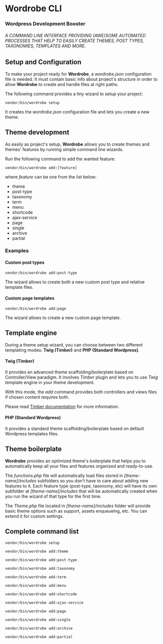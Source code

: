 # Wordrobe CLI

### Wordpress Development Booster

###### A COMMAND LINE INTERFACE PROVIDING (AWE)SOME AUTOMATED PROCESSES THAT HELP TO EASILY CREATE THEMES, POST TYPES, TAXONOMIES, TEMPLATES AND MORE.

## Setup and Configuration
To make your project ready for **Wordrobe**, a *wordrobe.json* configuration file is needed. It must contain basic info about project's structure in order to allow **Wordrobe** to create and handle files at right paths.

The following command provides a tiny wizard to setup your project:
```
vendor/bin/wordrobe setup
```
It creates the *wordrobe.json* configuration file and lets you create a new theme.

## Theme development
As easily as project's setup, **Wordrobe** allows you to create themes and themes' features by running simple command line wizards.

Run the following command to add the wanted feature:
```
vendor/bin/wordrobe add:[feature]
```
where *feature* can be one from the list below:

- theme
- post-type
- taxonomy
- term
- menu
- shortcode
- ajax-service
- page
- single
- archive
- partial

### Examples

#### Custom post types
```
vendor/bin/wordrobe add:post-type
```
The wizard allows to create both a new custom post type and relative template files.

#### Custom page templates
```
vendor/bin/wordrobe add:page
```
The wizard allows to create a new custom page template. 

## Template engine
During a theme setup wizard, you can choose between two different templating modes: **Twig (Timber)** and **PHP (Standard Wordpress)**.

#### Twig (Timber)
It provides an advanced theme scaffolding/boilerplate based on Controller/View paradigm. It involves *Timber* plugin and lets you to use *Twig* template engine in your theme development.

With this mode, the *add* command provides both controllers and views files if chosen content requires both. 

Please read [Timber documentation](TIMBER.md) for more information.

#### PHP (Standard Wordpress)
It provides a standard theme scaffolding/boilerplate based on default Wordpress templates files.

## Theme boilerplate
**Wordrobe** provides an optimized theme's boilerplate that helps you to automatically keep all your files and features organized and ready-to-use.

The *functions.php* file will automatically load files stored in *[theme-name]/includes* subfolders so you don't have to care about adding new features to it.
Each feature type (post-type, taxonomy, etc) will have its own subfolder at *[theme-name]/includes* that will be automatically created when you run the wizard of that type for the first time.

The *Theme.php* file located in *[theme-name]/includes* folder will provide basic theme options such as support, assets enqueueing, etc. You can extend it for custom settings.

## Complete command list
```
vendor/bin/wordrobe setup
```
```
vendor/bin/wordrobe add:theme
```
```
vendor/bin/wordrobe add:post-type
```
```
vendor/bin/wordrobe add:taxonomy
```
```
vendor/bin/wordrobe add:term
```
```
vendor/bin/wordrobe add:menu
```
```
vendor/bin/wordrobe add:shortcode
```
```
vendor/bin/wordrobe add:ajax-service
```
```
vendor/bin/wordrobe add:page
```
```
vendor/bin/wordrobe add:single
```
```
vendor/bin/wordrobe add:archive
```
```
vendor/bin/wordrobe add:partial
```